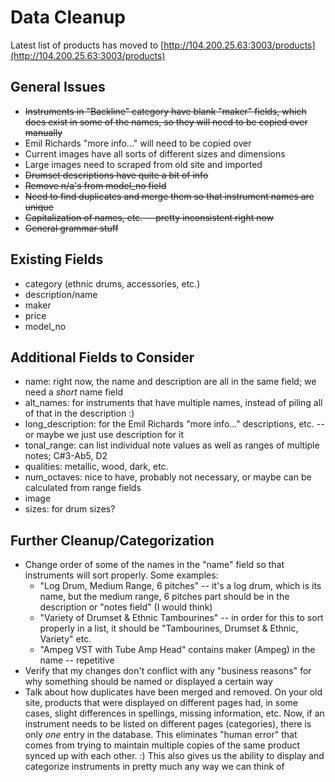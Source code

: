 
# Data Cleanup

Latest list of products has moved to [http://104.200.25.63:3003/products](http://104.200.25.63:3003/products)

## General Issues

- ~~Instruments in "Backline" category have blank "maker" fields, which does exist in some of the names, so they will need to be copied over manually~~
- Emil Richards "more info..." will need to be copied over
- Current images have all sorts of different sizes and dimensions
- Large images need to scraped from old site and imported
- ~~Drumset descriptions have quite a bit of info~~
- ~~Remove n/a's from model_no field~~ 
- ~~Need to find duplicates and merge them so that instrument names are unique~~ 
- ~~Capitalization of names, etc. -- pretty inconsistent right now~~
- ~~General grammar stuff~~

## Existing Fields

- category (ethnic drums, accessories, etc.)
- description/name
- maker
- price
- model_no

## Additional Fields to Consider

- name: right now, the name and description are all in the same field; we need a *short* name field
- alt_names: for instruments that have multiple names, instead of piling all of that in the description :)
- long_description: for the Emil Richards "more info..." descriptions, etc. -- or maybe we just use description for it
- tonal_range: can list individual note values as well as ranges of multiple notes; C#3-Ab5, D2
- qualities: metallic, wood, dark, etc.
- num_octaves: nice to have, probably not necessary, or maybe can be calculated from range fields
- image
- sizes: for drum sizes?

## Further Cleanup/Categorization

- Change order of some of the names in the "name" field so that instruments will sort properly. Some examples:
  - "Log Drum, Medium Range, 6 pitches" -- it's a log drum, which is its name, but the medium range, 6 pitches part should be in the description or "notes field" (I would think)
  - "Variety of Drumset & Ethnic Tambourines" -- in order for this to sort properly in a list, it should be "Tambourines, Drumset & Ethnic, Variety" etc.
  - "Ampeg VST with Tube Amp Head" contains maker (Ampeg) in the name -- repetitive
- Verify that my changes don't conflict with any "business reasons" for why something should be named or displayed a certain way
- Talk about how duplicates have been merged and removed. On your old site, products that were displayed on different pages had, in some cases, slight differences in spellings, missing information, etc. Now, if an instrument needs to be listed on different pages (categories), there is only *one* entry in the database. This eliminates "human error" that comes from trying to maintain multiple copies of the same product synced up with each other. :) This also gives us the ability to display and categorize instruments in pretty much any way we can think of
